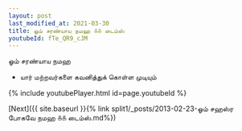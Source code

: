 ```yaml
---
layout: post
last_modified_at: 2021-03-30
title: ஓம் சரண்யாய நமஹ ௧௧ டைம்ஸ்
youtubeId: fTe_QR9_cJM
---
```

 
 
 ஓம் சரண்யாய நமஹ  
 
 -  யார் மற்றவர்களை கவனித்துக் கொள்ள முடியும் 
 
  
 
  
 
 
 
 
 
 


{% include youtubePlayer.html id=page.youtubeId %}
 
[Next]({{ site.baseurl }}{% link  split1/_posts/2013-02-23-ஓம் சஹஸ்ர போகவே நமஹ ௧௧ டைம்ஸ்.md%})
 
